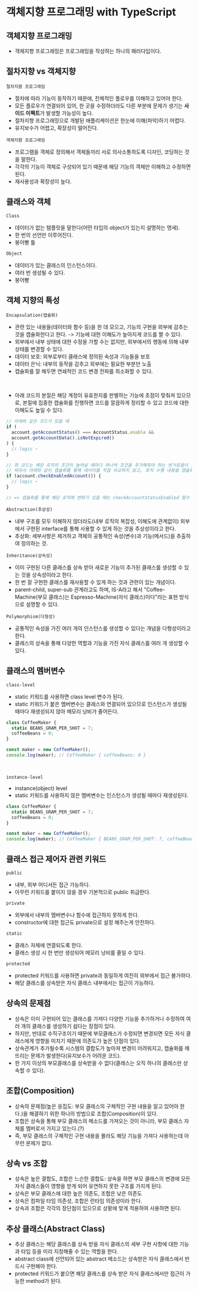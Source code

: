 # 객체지향 프로그래밍 with TypeScript

## 객체지향 프로그래밍

- 객체지향 프로그래밍은 프로그래밍을 작성하는 하나의 패러다임이다.

## 절차지향 vs 객체지향

`절차지향 프로그래밍`

- 절차에 따라 기능이 동작하기 때문에, 전체적인 플로우를 이해하고 있어야 한다.
- 모든 플로우가 연결되어 있어, 한 곳을 수정하더라도 다른 부분에 문제가 생기는 <strong>사이드 이펙트</strong>가 발생할 가능성이 높다.
- 절차지향 프로그래밍으로 개발된 애플리케이션은 한눈에 이해(파악)하기 어렵다.
- 유지보수가 어렵고, 확장성이 떨어진다.

`객체지향 프로그래밍`

- 프로그램을 객체로 정의해서 객체들끼리 서로 의사소통하도록 디자인, 코딩하는 것을 말한다.
- 각각의 기능이 객체로 구성되어 있기 때문에 해당 기능의 객체만 이해하고 수정하면 된다.
- 재사용성과 확장성이 높다.

## 클래스와 객체

`Class`

- 데이터가 없는 템플릿을 말한다(어떤 타입의 object가 있는지 설명하는 명세).
- 한 번의 선언만 이루어진다.
- 붕어빵 틀

`Object`

- 데이터가 있는 클래스의 인스턴스이다.
- 여러 번 생성될 수 있다.
- 붕어빵

## 객체 지향의 특성

`Encapsulation(캡슐화)`

- 관련 있는 내용들(데이터와 함수 등)을 한 데 모으고, 기능의 구현을 외부에 감추는 것을 캡슐화한다고 한다. -> 기능에 대한 이해도가 높아지게 코드를 짤 수 있다.
- 외부에서 내부 상태에 대한 수정을 가할 수는 없지만, 외부에서의 행동에 의해 내부 상태를 변경할 수 있다.
- 데이터 보호: 외부로부터 클래스에 정의된 속성과 기능들을 보호
- 데이터 은닉: 내부의 동작을 감추고 외부에는 필요한 부분만 노출
- 캡슐화를 잘 해두면 연쇄적인 코드 변경 전파를 최소화할 수 있다.

<br/>

- 아래 코드의 본질은 해당 계정이 유효한지를 판별하는 기능에 초점이 맞춰져 있으므로, 본질에 집중한 캡슐화를 진행하면 코드를 깔끔하게 정리할 수 있고 코드에 대한 이해도도 높일 수 있다.

```ts
// 아래와 같은 코드가 있을 때
if (
  account.getAccountStatus() === AccountStatus.enable &&
  account.getAccountData().isNotExpired()
) {
  // logic ~
}

// 위 코드는 해당 로직의 조건이 늘어날 때마다 하나씩 조건을 추가해줘야 하는 번거로움이 있다.
// 따라서 아래와 같이 캡슐화를 통해 데이터를 직접 비교하지 않고, 로직 수행 내용을 캡슐화한다.
if (account.checkEnabledAccount()) {
  // logic ~
}

// => 캡슐화를 통해 해당 로직에 변화가 있을 때는 checkAccountStatusEnabled 함수 내부의 코드만 수정하면 된다.
```

`Abstraction(추상성)`

- 내부 구조를 모두 이해하지 않더라도(내부 로직의 복잡성, 이해도에 관계없이) 외부에서 구현된 interface를 통해 사용할 수 있게 하는 것을 추상성이라고 한다.
- 추상화: 세부사항은 제거하고 객체의 공통적인 속성(변수)과 기능(메서드)을 추출하여 정의하는 것.

`Inheritance(상속성)`

- 이미 구현된 다른 클래스를 상속 받아 새로운 기능이 추가된 클래스를 생성할 수 있는 것을 상속성이라고 한다.
- 한 번 잘 구현한 클래스를 재사용할 수 있게 하는 것과 관련이 있는 개념이다.
- parent-child, super-sub 관계라고도 하며, IS-A라고 해서 "Coffee-Machine(부모 클래스)는 Espresso-Machine(자식 클래스)이다"라는 표현 방식으로 설명할 수 있다.

`Polymorphism(다형성)`

- 공통적인 속성을 가진 여러 개의 인스턴스를 생성할 수 있다는 개념을 다형성이라고 한다.
- 클래스의 상속을 통해 다양한 역할과 기능을 가진 자식 클래스를 여러 개 생성할 수 있다.

## 클래스의 멤버변수

`class-level`

- static 키워드를 사용하면 class level 변수가 된다.
- static 키워드가 붙은 멤버변수는 클래스와 연결되어 있으므로 인스턴스가 생성될 때마다 재생성되지 않아 메모리 낭비가 줄어든다.

```ts
class CoffeeMaker {
  static BEANS_GRAM_PER_SHOT = 7;
  coffeeBeans = 0;
}

const maker = new CoffeeMaker();
console.log(maker); // CoffeeMaker { coffeeBeans: 0 }
```

</br>

`instance-level`

- instance(object) level
- static 키워드를 사용하지 않은 멤버변수는 인스턴스가 생성될 때마다 재생성된다.

```ts
class CoffeeMaker {
  static BEANS_GRAM_PER_SHOT = 7;
  coffeeBeans = 0;
}

const maker = new CoffeeMaker();
console.log(maker); // CoffeeMaker { BEANS_GRAM_PER_SHOT: 7, coffeeBeans: 30 }
```

## 클래스 접근 제어자 관련 키워드

`public`

- 내부, 외부 어디서든 접근 가능하다.
- 아무런 키워드를 붙이지 않을 경우 기본적으로 public 취급한다.

`private`

- 외부에서 내부의 멤버변수나 함수에 접근하지 못하게 한다.
- constructor에 대한 접근도 private으로 설정 해주는게 안전하다.

`static`

- 클래스 자체에 연결되도록 한다.
- 클래스 생성 시 한 번만 생성되어 메모리 낭비를 줄일 수 있다.

`protected`

- protected 키워드를 사용하면 private과 동일하게 여전히 외부에서 접근 불가하다.
- 해당 클래스를 상속받은 자식 클래스 내부에서는 접근이 가능하다.

## 상속의 문제점

- 상속은 이미 구현되어 있는 클래스를 가져다 다양한 기능을 추가하거나 수정하여 여러 개의 클래스를 생성하기 쉽다는 장점이 있다.
- 하지만, 반대로 수직구조이기 때문에 부모클래스가 수정되면 변경되면 모든 자식 클래스에게 영향을 미치기 때문에 의존도가 높은 단점이 있다.
- 상속관계가 추가될수록 시스템의 결합도가 높아져 변경이 어려워지고, 캡슐화를 깨뜨리는 문제가 발생한다(유지보수가 어려운 코드).
- 한 가지 이상의 부모클래스를 상속받을 수 없다(클래스는 오직 하나의 클래스만 상속할 수 있다).

## 조합(Composition)

- 상속의 문제점(높은 응집도: 부모 클래스의 구체적인 구현 내용을 알고 있어야 한다.)을 해결하기 위한 하나의 방법으로 조합(Composition)이 있다.
- 조합은 상속을 통해 부모 클래스의 메소드를 가져오는 것이 아니라, 부모 클래스 자체를 멤버로서 가지고 있는다.(?)
- 즉, 부모 클래스의 구체적인 구현 내용을 몰라도 해당 기능을 가져다 사용하는데 아무런 문제가 없다.

## 상속 vs 조합

- 상속은 높은 결합도, 조합은 느슨한 결합도: 상속을 하면 부모 클래스의 변경에 모든 자식 클래스들이 영향을 받게 되어 유연하지 못한 구조를 가지게 된다.
- 상속은 부모 클래스에 대한 높은 의존도, 조합은 낮은 의존도
- 상속은 컴파일 타임 의존성, 조합은 런타임 의존성이라 한다.
- 상속과 조합은 각각의 장단점이 있으므로 상황에 맞게 적용하여 사용하면 된다.

## 추상 클래스(Abstract Class)

- 추상 클래스는 해당 클래스를 상속 받을 자식 클래스의 세부 구현 사항에 대한 기능과 타입 등을 미리 지정해줄 수 있는 역할을 한다.
- abstract class에 선언되어 있는 abstract 메소드는 상속받은 자식 클래스에서 반드시 구현해야 한다.
- protected 키워드가 붙으면 해당 클래스를 상속 받은 자식 클래스에서만 접근이 가능한 method가 된다.

